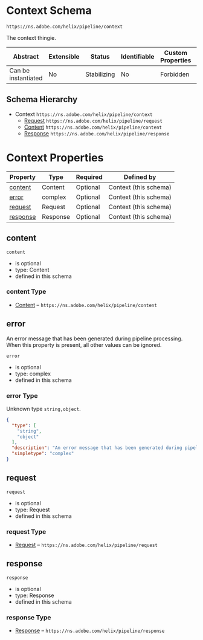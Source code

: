 
# Context Schema

```
https://ns.adobe.com/helix/pipeline/context
```

The context thingie.

| Abstract | Extensible | Status | Identifiable | Custom Properties | Additional Properties | Defined In |
|----------|------------|--------|--------------|-------------------|-----------------------|------------|
| Can be instantiated | No | Stabilizing | No | Forbidden | Forbidden | [context.schema.json](context.schema.json) |
## Schema Hierarchy

* Context `https://ns.adobe.com/helix/pipeline/context`
  * [Request](request.schema.md) `https://ns.adobe.com/helix/pipeline/request`
  * [Content](content.schema.md) `https://ns.adobe.com/helix/pipeline/content`
  * [Response](response.schema.md) `https://ns.adobe.com/helix/pipeline/response`


# Context Properties

| Property | Type | Required | Defined by |
|----------|------|----------|------------|
| [content](#content) | Content | Optional | Context (this schema) |
| [error](#error) | complex | Optional | Context (this schema) |
| [request](#request) | Request | Optional | Context (this schema) |
| [response](#response) | Response | Optional | Context (this schema) |

## content


`content`
* is optional
* type: Content
* defined in this schema

### content Type


* [Content](content.schema.md) – `https://ns.adobe.com/helix/pipeline/content`





## error

An error message that has been generated during pipeline processing.
When this property is present, all other values can be ignored.

`error`
* is optional
* type: complex
* defined in this schema

### error Type

Unknown type `string,object`.

```json
{
  "type": [
    "string",
    "object"
  ],
  "description": "An error message that has been generated during pipeline processing.\nWhen this property is present, all other values can be ignored.",
  "simpletype": "complex"
}
```





## request


`request`
* is optional
* type: Request
* defined in this schema

### request Type


* [Request](request.schema.md) – `https://ns.adobe.com/helix/pipeline/request`





## response


`response`
* is optional
* type: Response
* defined in this schema

### response Type


* [Response](response.schema.md) – `https://ns.adobe.com/helix/pipeline/response`




